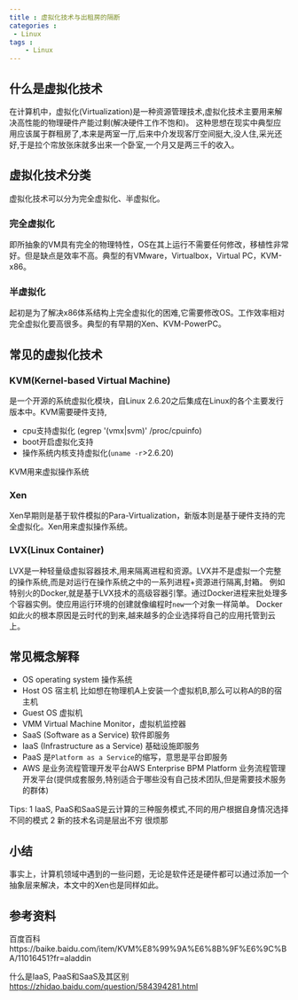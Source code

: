 ```yaml
---
title : 虚拟化技术与出租房的隔断
categories : 
 - Linux 
tags :
	- Linux
---
```


## 什么是虚拟化技术

在计算机中，虚拟化(Virtualization)是一种资源管理技术,虚拟化技术主要用来解决高性能的物理硬件产能过剩(解决硬件工作不饱和)。
这种思想在现实中典型应用应该属于群租房了,本来是两室一厅,后来中介发现客厅空间挺大,没人住,采光还好,于是拉个帘放张床就多出来一个卧室,一个月又是两三千的收入。

## 虚拟化技术分类

虚拟化技术可以分为完全虚拟化、半虚拟化。

### 完全虚拟化

即所抽象的VM具有完全的物理特性，OS在其上运行不需要任何修改，移植性非常好。但是缺点是效率不高。典型的有VMware，Virtualbox，Virtual PC，KVM-x86。

### 半虚拟化

起初是为了解决x86体系结构上完全虚拟化的困难,它需要修改OS。工作效率相对完全虚拟化要高很多。典型的有早期的Xen、KVM-PowerPC。

## 常见的虚拟化技术

### KVM(Kernel-based Virtual Machine)

是一个开源的系统虚拟化模块，自Linux 2.6.20之后集成在Linux的各个主要发行版本中。KVM需要硬件支持,

- cpu支持虚拟化 (egrep '(vmx|svm)' /proc/cpuinfo)
- boot开启虚拟化支持
- 操作系统内核支持虚拟化(`uname -r`>2.6.20)

KVM用来虚拟操作系统

### Xen

Xen早期则是基于软件模拟的Para-Virtualization，新版本则是基于硬件支持的完全虚拟化。Xen用来虚拟操作系统。

### LVX(Linux Container)

LVX是一种轻量级虚拟容器技术,用来隔离进程和资源。LVX并不是虚拟一个完整的操作系统,而是对运行在操作系统之中的一系列进程+资源进行隔离,封箱。
例如特别火的Docker,就是基于LVX技术的高级容器引擎。通过Docker进程来批处理多个容器实例。使应用运行环境的创建就像编程时`new`一个对象一样简单。
Docker如此火的根本原因是云时代的到来,越来越多的企业选择将自己的应用托管到云上。

## 常见概念解释

- OS operating system 操作系统
- Host OS   宿主机  比如想在物理机A上安装一个虚拟机B,那么可以称A的B的宿主机
- Guest OS  虚拟机
- VMM Virtual Machine Monitor，虚拟机监控器
- SaaS (Software as a Service) 软件即服务
- IaaS (Infrastructure as a Service) 基础设施即服务
- PaaS 是`Platform as a Service`的缩写，意思是平台即服务
- AWS 是业务流程管理开发平台AWS Enterprise BPM Platform 业务流程管理开发平台(提供成套服务,特别适合于哪些没有自己技术团队,但是需要技术服务的群体)

Tips:
	1 IaaS, PaaS和SaaS是云计算的三种服务模式,不同的用户根据自身情况选择不同的模式
	2 新的技术名词是层出不穷 很烦那

## 小结

事实上，计算机领域中遇到的一些问题，无论是软件还是硬件都可以通过添加一个抽象层来解决，本文中的Xen也是同样如此。

## 参考资料

百度百科https://baike.baidu.com/item/KVM%E8%99%9A%E6%8B%9F%E6%9C%BA/11016451?fr=aladdin

什么是IaaS, PaaS和SaaS及其区别 https://zhidao.baidu.com/question/584394281.html
